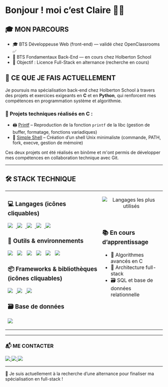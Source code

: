 # Bonjour ! moi c’est Claire 👩‍💻

## 🎓 MON PARCOURS

- 🎓 BTS Développeuse Web (front-end) — validé chez OpenClassrooms ✅ 
- 🔧 BTS Fondamentaux Back-End — en cours chez Holberton School  
- 🚀 Objectif : Licence Full-Stack en alternance (recherche en cours)



## 🚧 CE QUE JE FAIS ACTUELLEMENT

Je poursuis ma spécialisation back-end chez Holberton School à travers des projets et exercices exigeants en **C** et en **Python**, qui renforcent mes compétences en programmation système et algorithmie.

### 🧪 Projets techniques réalisés en **C** :
- 🖨️ [Printf](https://github.com/Helvlaska/holbertonschool-printf) – Reproduction de la fonction `printf` de la libc (gestion de buffer, formatage, fonctions variadiques)
- 🐚 [Simple Shell](https://github.com/Helvlaska/holbertonschool-simple_shell) – Création d’un shell Unix minimaliste (commande, PATH, fork, execve, gestion de mémoire)

Ces deux projets ont été réalisés en binôme et m'ont permis de développer mes compétences en collaboration technique avec Git.


---

## 🛠️ STACK TECHNIQUE

<table>
  <tr>
    <td valign="top" width="60%">

### 💻 Langages (icônes cliquables)
<p>
  <a href="https://github.com/Helvlaska/holbertonschool-simple_shell" title="Projet C">
    <img src="https://skillicons.dev/icons?i=c" style="margin-right: 10px;" />
  </a>
  <a href="https://github.com/Helvlaska/holbertonschool-higher_level_programming" title="Projet Python">
    <img src="https://skillicons.dev/icons?i=python" style="margin-right: 10px;" />
  </a>
  <a href="https://github.com/Helvlaska/P2_code" title="Projet HTML">
    <img src="https://skillicons.dev/icons?i=html" style="margin-right: 10px;" />
  </a>
  <a href="https://github.com/Helvlaska/P3_code" title="Projet CSS">
    <img src="https://skillicons.dev/icons?i=css" style="margin-right: 10px;" />
  </a>
  <a href="https://github.com/Helvlaska/Kasa-Project" title="Projet JS">
    <img src="https://skillicons.dev/icons?i=js" />
  </a>
</p>

### 🧰 Outils & environnements
<p>
  <img src="https://skillicons.dev/icons?i=git" style="margin-right: 10px;" />
  <img src="https://skillicons.dev/icons?i=bash" style="margin-right: 10px;" />
  <img src="https://skillicons.dev/icons?i=linux" style="margin-right: 10px;" />
  <img src="https://skillicons.dev/icons?i=vscode" style="margin-right: 10px;" />
  <img src="https://skillicons.dev/icons?i=emacs" style="margin-right: 10px;" />
  <img src="https://skillicons.dev/icons?i=figma" />
</p>

### 📦 Frameworks & bibliothèques (icônes cliquables)
<p>
  <a href="https://github.com/Helvlaska/Kasa-Project" title="Projet React">
    <img src="https://skillicons.dev/icons?i=react" style="margin-right: 10px;" />
  </a>
  <a href="https://github.com/Helvlaska/P5_Code" title="Projet Angular">
    <img src="https://skillicons.dev/icons?i=angular" style="margin-right: 10px;" />
  </a>
  <a href="https://github.com/Helvlaska/P3_code" title="Projet Sass">
    <img src="https://skillicons.dev/icons?i=sass" />
  </a>
</p>

### 🗃️ Base de données
<p>
  <img src="https://skillicons.dev/icons?i=mongodb" />
</p>

</td>
<td valign="top" width="40%">

<p align="center">
  <img src="https://github-readme-stats.vercel.app/api/top-langs/?username=Helvlaska&layout=compact&theme=tokyonight" alt="Langages les plus utilisés" />
</p>

<br>

### 📚 En cours d’apprentissage
- 🔁 Algorithmes avancés en C  
- 🧱 Architecture full-stack  
- 🗃️ SQL et base de données relationnelle

</td>
  </tr>
</table>

---

### 📬 ME CONTACTER

<p align="left">
  <a href="mailto:clairecastan@gmail.com" target="_blank">
    <img src="https://img.shields.io/badge/Email-D14836?style=for-the-badge&logo=gmail&logoColor=white" />
  </a>
  <a href="https://www.linkedin.com/in/claire-castan" target="_blank">
    <img src="https://img.shields.io/badge/LinkedIn-0A66C2?style=for-the-badge&logo=linkedin&logoColor=white" />
  </a>
  <a href="https://github.com/Helvlaska/Helvlaska/blob/main/CV_Claire_CASTAN.pdf?raw=true" target="_blank">
    <img src="https://img.shields.io/badge/CV-PDF-blue?style=for-the-badge&logo=adobeacrobatreader&logoColor=white" />
  </a>
</p>

---

🎯 Je suis actuellement à la recherche d’une alternance pour finaliser ma spécialisation en full-stack !
